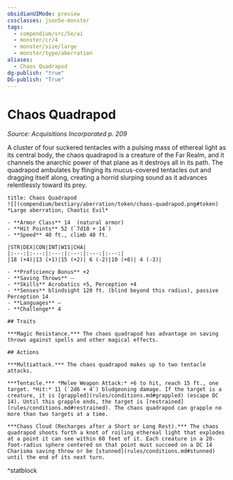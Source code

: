 ```yaml
---
obsidianUIMode: preview
cssclasses: json5e-monster
tags:
  - compendium/src/5e/ai
  - monster/cr/4
  - monster/size/large
  - monster/type/aberration
aliases:
  - Chaos Quadrapod
dg-publish: "true"
DG-publish: "True"
---
```

# Chaos Quadrapod
*Source: Acquisitions Incorporated p. 209*  

A cluster of four suckered tentacles with a pulsing mass of ethereal light as its central body, the chaos quadrapod is a creature of the Far Realm, and it channels the anarchic power of that plane as it destroys all in its path. The quadrapod ambulates by flinging its mucus-covered tentacles out and dragging itself along, creating a horrid slurping sound as it advances relentlessly toward its prey.

```ad-statblock
title: Chaos Quadrapod
![](compendium/bestiary/aberration/token/chaos-quadrapod.png#token)
*Large aberration, Chaotic Evil*

- **Armor Class** 14  (natural armor)
- **Hit Points** 52 (`7d10 + 14`)
- **Speed** 40 ft., climb 40 ft.

|STR|DEX|CON|INT|WIS|CHA|
|:---:|:---:|:---:|:---:|:---:|:---:|
|18 (+4)|13 (+1)|15 (+2)| 6 (-2)|10 (+0)| 4 (-3)|

- **Proficiency Bonus** +2
- **Saving Throws** ⏤
- **Skills** Acrobatics +5, Perception +4
- **Senses** blindsight 120 ft. (blind beyond this radius), passive Perception 14
- **Languages** —
- **Challenge** 4

## Traits

***Magic Resistance.*** The chaos quadrapod has advantage on saving throws against spells and other magical effects.

## Actions

***Multiattack.*** The chaos quadrapod makes up to two tentacle attacks.

***Tentacle.*** *Melee Weapon Attack:* +6 to hit, reach 15 ft., one target. *Hit:* 11 (`2d6 + 4`) bludgeoning damage. If the target is a creature, it is [grappled](rules/conditions.md#grappled) (escape DC 14). Until this grapple ends, the target is [restrained](rules/conditions.md#restrained). The chaos quadrapod can grapple no more than two targets at a time.

***Chaos Cloud (Recharges after a Short or Long Rest).*** The chaos quadrapod shoots forth a knot of roiling ethereal light that explodes at a point it can see within 60 feet of it. Each creature in a 20-foot-radius sphere centered on that point must succeed on a DC 14 Charisma saving throw or be [stunned](rules/conditions.md#stunned) until the end of its next turn.
```
^statblock